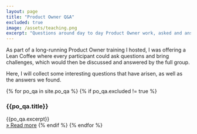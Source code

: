 ```yaml
---
layout: page
title: "Product Owner Q&A"
excluded: true
image: /assets/teaching.png
excerpt: "Questions around day to day Product Owner work, asked and answered by Product Owners and me."
---
```

As part of a long-running Product Owner training I hosted, I was offering a Lean
Coffee where every participant could ask questions and bring challenges, which
would then be discussed and answered by the full group.

Here, I will collect some interesting questions that have arisen, as well as the
answers we found.

{% for po_qa in site.po_qa %}
{% if po_qa.excluded != true %}
### {{po_qa.title}}
{{po_qa.excerpt}}  
[&raquo;  Read more]({{po_qa.url}})
{% endif %}
{% endfor %}
